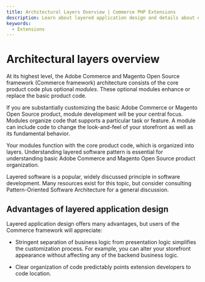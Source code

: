 ```yaml
---
title: Architectural Layers Overview | Commerce PHP Extensions
description: Learn about layered application design and details about each layer.
keywords:
  - Extensions
---
```


# Architectural layers overview

At its highest level, the Adobe Commerce and Magento Open Source framework (Commerce framework) architecture consists of the core product code plus optional *modules*. These optional modules enhance or replace the basic product code.

If you are substantially customizing the basic Adobe Commerce or Magento Open Source product, module development will be your central focus. Modules organize code that supports a particular task or feature. A module can include code to change the look-and-feel of your storefront as well as its fundamental behavior.

Your modules function with the core product code, which is organized into layers. Understanding layered software pattern is essential for understanding basic Adobe Commerce and Magento Open Source product organization.

Layered software is a popular, widely discussed principle in software development. Many resources exist for this topic, but consider consulting Pattern-Oriented Software Architecture for a general discussion.

## Advantages of layered application design

Layered application design offers many advantages, but users of the Commerce framework will appreciate:

*  Stringent separation of business logic from presentation logic simplifies the customization process. For example, you can alter your storefront appearance without affecting any of the backend business logic.

*  Clear organization of code predictably points extension developers to code location.
